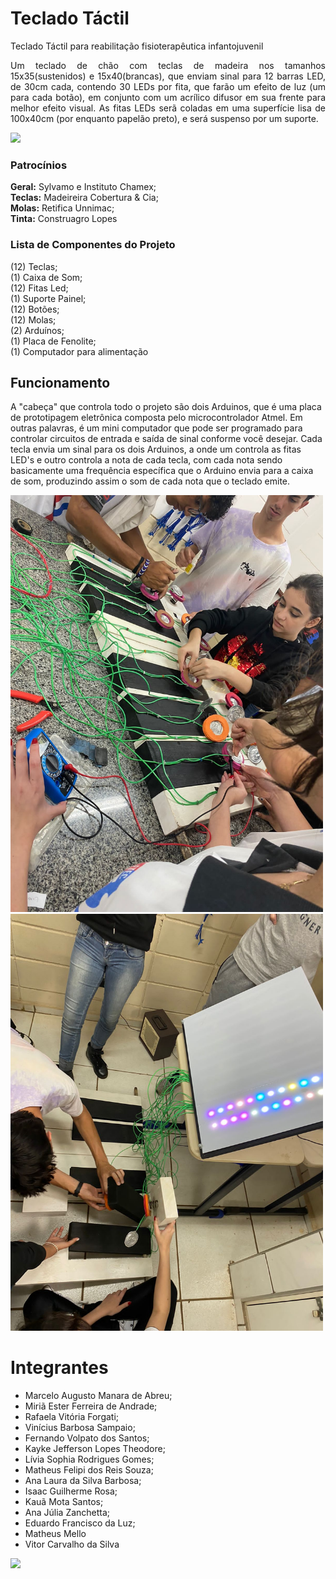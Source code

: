 # Teclado Táctil
Teclado Táctil para reabilitação fisioterapêutica infantojuvenil <br />

<p align="justify">
 Um teclado de chão com teclas de madeira nos tamanhos 15x35(sustenidos) e 15x40(brancas), que enviam sinal para 12 barras LED, de 30cm cada, contendo 30 LEDs por fita, que farão um efeito de luz (um para cada botão), em conjunto com um acrílico difusor em sua frente para melhor efeito visual. 
 As fitas LEDs serã coladas em uma superfície lisa de 100x40cm (por enquanto papelão preto), e será suspenso por um suporte. 
</p>

<img src="https://github.com/Kauamota/Teclado-tatil/blob/master/img/teclado-img.png" />


### Patrocínios 

<b>Geral:</b> Sylvamo e Instituto Chamex; <br />
<b>Teclas:</b> Madeireira Cobertura & Cia; <br />
<b>Molas:</b> Retifica Unnimac; <br />
<b>Tinta:</b> Construagro Lopes

 ### Lista de Componentes do Projeto

(12) Teclas; <br />
(1) Caixa de Som;<br />
(12) Fitas Led;<br />
(1) Suporte Painel;<br />
(12) Botões;<br />
(12) Molas;<br />
(2) Arduínos;<br />
(1) Placa de Fenolite;<br />
(1) Computador para alimentação<br />

## Funcionamento
A "cabeça" que controla todo o projeto são dois Arduinos, que é uma placa de prototipagem eletrônica composta pelo microcontrolador Atmel. Em outras palavras, é um mini computador que pode ser programado para controlar circuitos de entrada e saída de sinal conforme você desejar. Cada tecla envia um sinal para os dois Arduinos, a onde um controla as fitas LED's e outro controla a nota de cada tecla, com cada nota sendo basicamente uma frequência específica que o Arduino envia para a caixa de som, produzindo assim o som de cada nota que o teclado emite.<br />
 
 <p float="left">
  <img width="500" src="https://github.com/Kauamota/Teclado-Tactil/blob/master/img/montagem1.jpeg" />
  <img width="500" src="https://github.com/Kauamota/Teclado-Tactil/blob/master/img/montagem2.jpeg" />
 </p>
 
 # Integrantes
 
 - Marcelo Augusto Manara de Abreu;
 - Miriã Ester Ferreira de Andrade;
 - Rafaela Vitória Forgati;
 - Vinícius Barbosa Sampaio;
 - Fernando Volpato dos Santos;
 - Kayke Jefferson Lopes Theodore;
 - Lívia Sophia Rodrigues Gomes;
 - Matheus Felipi dos Reis Souza;
 - Ana Laura da Silva Barbosa;
 - Isaac Guilherme Rosa;
 - Kauã Mota Santos;
 - Ana Júlia Zanchetta;
 - Eduardo Francisco da Luz;
 - Matheus Mello 
 - Vitor Carvalho da Silva
 
 <a href="https://www.instagram.com/teclado.tactil/" target="_blank">
 <img src="https://img.shields.io/badge/Instagram-E4405F?style=for-the-badge&logo=instagram&logoColor=white" />
</a>
 
